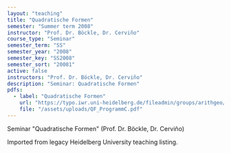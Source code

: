 ```yaml
---
layout: "teaching"
title: "Quadratische Formen"
semester: "Summer term 2008"
instructor: "Prof. Dr. Böckle, Dr. Cerviño"
course_type: "Seminar"
semester_term: "SS"
semester_year: "2008"
semester_key: "SS2008"
semester_sort: "20081"
active: false
instructors: "Prof. Dr. Böckle, Dr. Cerviño"
description: "Seminar: Quadratische Formen"
pdfs:
  - label: "Quadratische Formen"
    url: "https://typo.iwr.uni-heidelberg.de/fileadmin/groups/arithgeo/templates/data/Seminare/QF_ProgrammC.pdf"
    file: "/assets/uploads/QF_ProgrammC.pdf"
---
```


Seminar "Quadratische Formen" (Prof. Dr. Böckle, Dr. Cerviño)

Imported from legacy Heidelberg University teaching listing.